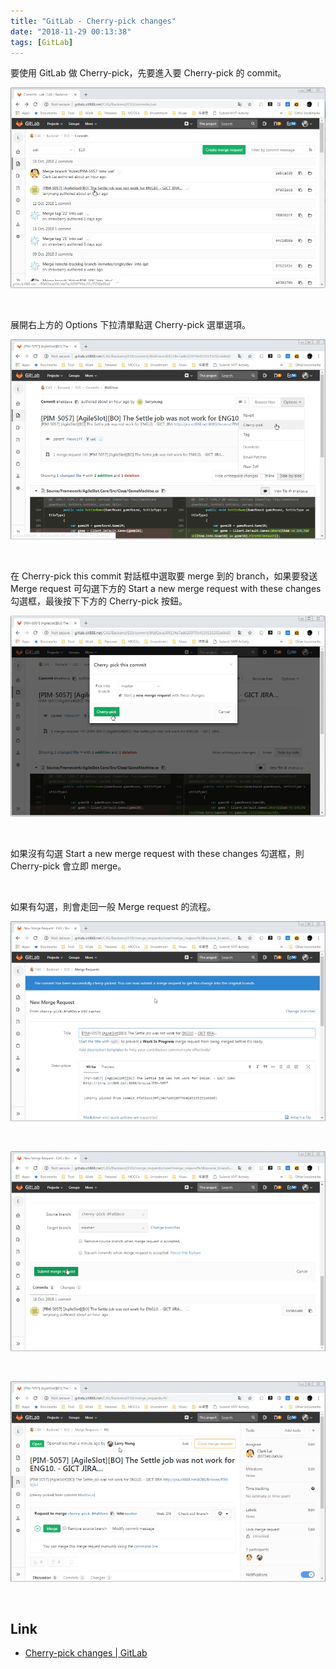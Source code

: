 ```yaml
---
title: "GitLab - Cherry-pick changes"
date: "2018-11-29 00:13:38"
tags: [GitLab]
---
```



要使用 GitLab 做 Cherry-pick，先要進入要 Cherry-pick 的 commit。  

<!-- More -->

![1.png](1.png)

<br/>


展開右上方的 Options 下拉清單點選 Cherry-pick 選單選項。  

![2.png](2.png)

<br/>


在 Cherry-pick this commit 對話框中選取要 merge 到的 branch，如果要發送 Merge request 可勾選下方的 Start a new merge request with these changes 勾選框，最後按下下方的 Cherry-pick 按鈕。  

![3.png](3.png)

<br/>


如果沒有勾選 Start a new merge request with these changes 勾選框，則 Cherry-pick 會立即 merge。  

<br/>


如果有勾選，則會走回一般 Merge request 的流程。  

![4.png](4.png)

<br/>


![5.png](5.png)

<br/>


![6.png](6.png)

<br/>


Link
----
* [Cherry-pick changes | GitLab](https://docs.gitlab.com/ee/user/project/merge_requests/cherry_pick_changes.html)
